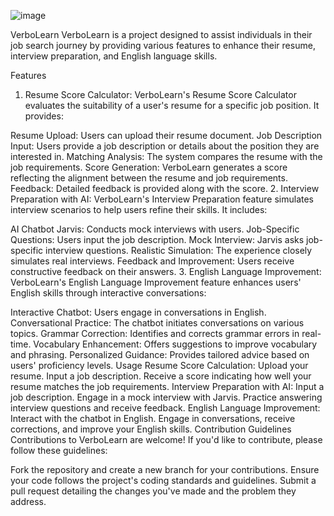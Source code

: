 ![image](https://github.com/user-attachments/assets/244ae382-3583-4354-91ba-e514f1156d81)



VerboLearn
VerboLearn is a project designed to assist individuals in their job search journey by providing various features to enhance their resume, interview preparation, and English language skills.

Features
1. Resume Score Calculator:
VerboLearn's Resume Score Calculator evaluates the suitability of a user's resume for a specific job position. It provides:

Resume Upload: Users can upload their resume document.
Job Description Input: Users provide a job description or details about the position they are interested in.
Matching Analysis: The system compares the resume with the job requirements.
Score Generation: VerboLearn generates a score reflecting the alignment between the resume and job requirements.
Feedback: Detailed feedback is provided along with the score.
2. Interview Preparation with AI:
VerboLearn's Interview Preparation feature simulates interview scenarios to help users refine their skills. It includes:

AI Chatbot Jarvis: Conducts mock interviews with users.
Job-Specific Questions: Users input the job description.
Mock Interview: Jarvis asks job-specific interview questions.
Realistic Simulation: The experience closely simulates real interviews.
Feedback and Improvement: Users receive constructive feedback on their answers.
3. English Language Improvement:
VerboLearn's English Language Improvement feature enhances users' English skills through interactive conversations:

Interactive Chatbot: Users engage in conversations in English.
Conversational Practice: The chatbot initiates conversations on various topics.
Grammar Correction: Identifies and corrects grammar errors in real-time.
Vocabulary Enhancement: Offers suggestions to improve vocabulary and phrasing.
Personalized Guidance: Provides tailored advice based on users' proficiency levels.
Usage
Resume Score Calculation:
Upload your resume.
Input a job description.
Receive a score indicating how well your resume matches the job requirements.
Interview Preparation with AI:
Input a job description.
Engage in a mock interview with Jarvis.
Practice answering interview questions and receive feedback.
English Language Improvement:
Interact with the chatbot in English.
Engage in conversations, receive corrections, and improve your English skills.
Contribution Guidelines
Contributions to VerboLearn are welcome! If you'd like to contribute, please follow these guidelines:

Fork the repository and create a new branch for your contributions.
Ensure your code follows the project's coding standards and guidelines.
Submit a pull request detailing the changes you've made and the problem they address.
